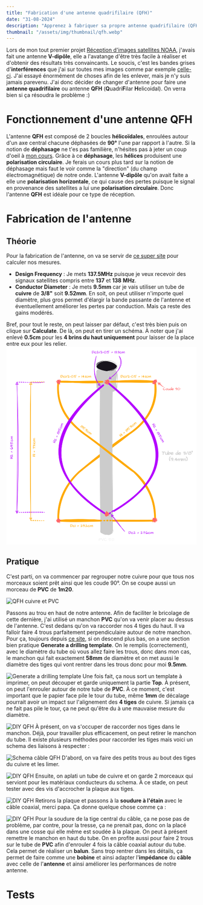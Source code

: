 ```yaml
---
title: "Fabrication d'une antenne quadrifilaire (QFH)"
date: "31-08-2024"
description: "Apprenez à fabriquer sa propre antenne quadrifilaire (QFH) fait maison (DIY) pour la fréquence 137MHz afin de recevoir des images satellites NOAA et METEOR"
thumbnail: "/assets/img/thumbnail/qfh.webp"
---
```

Lors de mon tout premier projet [Réception d'images satellites NOAA](./NOAA.html), j'avais fait une antenne **V-dipôle**, elle a l'avatange d'être très facile à réaliser et d'obtenir des résultats très convaincants. 
Le soucis, c'est les bandes grises d'**interférences** que j'ai sur toutes mes images comme par exemple [celle-ci](https://station.radionugget.com/images/NOAA-19-20240816-201800-MCIR.jpg).
J'ai essayé énormément de choses afin de les enlever, mais je n'y suis jamais parevenu. J'ai donc décider de changer d'antenne pour faire une **antenne quadrifilaire** ou antenne **QFH** (**Q**uadri**F**ilar **H**elicoidal). On verra bien si ça résoudra le problème :) 

# Fonctionnement d'une antenne QFH
L'antenne **QFH** est composé de 2 boucles **hélicoïdales**, enroulées autour d'un axe central chacune déphasées de **90°** l'une par rapport à l'autre. Si la notion de **déphasage** ne t'es pas familière, n'hésites pas à jeter un coup d'oeil à [mon cours](../Radio/Basics/phase.html).
Grâce à ce **déphasage**, les **hélices** produisent une **polarisation circulaire**. Je ferais un cours plus tard sur la notion de déphasage mais faut le voir comme la "direction" (du champ électromagnétique) de notre onde.
L'antenne **V-dipôle** qu'on avait faite a elle une **polarisation horizontale**, ce qui cause des pertes puisque le signal en provenance des satellites a lui une **polarisation circulaire**. Donc l'antenne **QFH** est idéale pour ce type de réception.

# Fabrication de l'antenne
## Théorie
Pour la fabrication de l'antenne, on va se servir de [ce super site](http://jcoppens.com/ant/qfh/calc.en.php) pour calculer nos mesures. 
- **Design Frequency** : Je mets **137.5MHz** puisque je veux recevoir des signaux satellites compris entre **137** et **138** **MHz**. 
- **Conductor Diameter** : Je mets **9.5mm** car je vais utiliser un tube de **cuivre** de **3/8"** soit **9.52mm**. En soit, on peut utiliser n'importe quel diamètre, plus gros permet d'élargir la bande passante de l'antenne et éventuellement améliorer les pertes par conduction. Mais ça reste des gains modérés.

Bref, pour tout le reste, on peut laisser par défaut, c'est très bien puis on clique sur **Calculate**. 
De là, on peut en tirer un schéma. 
À noter que j'ai enlevé **0.5cm** pour les **4 brins du haut uniquement** pour laisser de la place entre eux pour les relier.
![Schéma antenne QFH](../assets/img/pages/projects/qfh/qfh1.svg)

## Pratique
C'est parti, on va commencer par regrouper notre cuivre pour que tous nos morceaux soient prêt ainsi que les coude 90°. On se coupe aussi un morceau de **PVC** de **1m20**.

![QFH cuivre et PVC](../../assets/img/pages/projects/qfh/qfh2.webp)

Passons au trou en haut de notre antenne. Afin de faciliter le bricolage de cette dernière, j'ai utilisé un manchon **PVC** qu'on va venir placer au dessus de l'antenne. C'est dedans qu'on va raccorder nos 4 tiges du haut. 
Il va falloir faire 4 trous parfaitement perpendiculaire autour de notre manchon. Pour ça, toujours depuis [ce site](http://jcoppens.com/ant/qfh/calc.en.php), si on descend plus bas, on a une section bien pratique **Generate a drilling template**. On le remplis (correctement), avec le diamètre du tube où vous allez faire les trous, donc dans mon cas, le manchon qui fait exactement **58mm** de diamètre et on met aussi le diamètre des tiges qui vont rentrer dans les trous donc pour moi **9.5mm**.

![Generate a drilling template](../../assets/img/pages/projects/qfh/qfh3.webp)
Une fois fait, ça nous sort un template à imprimer, on peut découper et garde uniquement la partie **Top**.
À présent, on peut l'enrouler autour de notre tube de **PVC**. À ce moment, c'est important que le papier face pile le tour du tube, même **1mm** de décalage pourrait avoir un impact sur l'alignement des **4 tiges** de cuivre. Si jamais ça ne fait pas pile le tour, ça ne peut qu'être du à une mauvaise mesure du diamètre. 

![DIY QFH](../../assets/img/pages/projects/qfh/qfh4.webp)
À présent, on va s'occuper de raccorder nos tiges dans le manchon. Déjà, pour travailler plus efficacement, on peut retirer le manchon du tube. Il existe plusieurs méthodes pour raccorder les tiges mais voici un schema des liaisons à respecter : 

![Schema câble QFH](../../assets/img/pages/projects/qfh/qfh5.svg)
D'abord, on va faire des petits trous au bout des tiges du cuivre et les limer.

![DIY QFH](../../assets/img/pages/projects/qfh/qfh6.webp)
Ensuite, on aplati un tube de cuivre et on garde 2 morceaux qui serviont pour les matériaux conducteurs du schema. 
À ce stade, on peut tester avec des vis d'accrocher la plaque aux tiges.

![DIY QFH](../../assets/img/pages/projects/qfh/qfh7.webp)
Retirons la plaque et passons à la **soudure à l'étain** avec le câble coaxial, merci papa. Ça donne quelque chose comme ça : 

![DIY QFH](../../assets/img/pages/projects/qfh/qfh8.webp)
Pour la soudure de la tige central du câble, ça ne pose pas de problème, par contre, pour la tresse, ça ne prenait pas, donc on la placé dans une cosse qui elle même est soudée à la plaque.
On peut à présent remettre le manchon en haut du tube. On en profite aussi pour faire 2 trous sur le tube de **PVC** afin d'enrouler 4 fois la câble coaxial autour du tube. Cela permet de réaliser un **balun**. Sans trop rentrer dans les détails, ça permet de faire comme une **bobine** et ainsi adapter l'**impédance** du **câble** avec celle de l'**antenne** et ainsi améliorer les performances de notre antenne.

# Tests